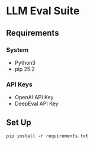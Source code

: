 # LLM Eval Suite

## Requirements

### System
* Python3
* pip 25.2

### API Keys
* OpenAI API Key
* DeepEval API Key

## Set Up

```pip install -r requirements.txt```